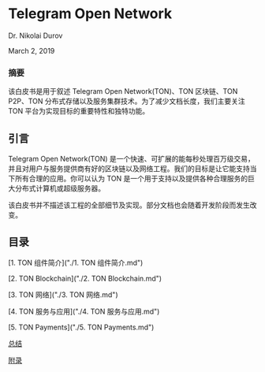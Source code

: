 # Telegram Open Network

Dr. Nikolai Durov

March 2, 2019

### 摘要

该白皮书是用于叙述 Telegram Open Network(TON)、TON 区块链、TON P2P、TON 分布式存储以及服务集群技术。为了减少文档长度，我们主要关注 TON 平台为实现目标的重要特性和独特功能。

## 引言

Telegram Open Network(TON) 是一个快速、可扩展的能每秒处理百万级交易，并且对用户与服务提供商有好的区块链以及网络工程。我们的目标是让它能支持当下所有合理的应用。你可以认为 TON 是一个用于支持以及提供各种合理服务的巨大分布式计算机或超级服务器。

该白皮书并不描述该工程的全部细节及实现。部分文档也会随着开发阶段而发生改变。

## 目录

[1. TON 组件简介]("./1. TON 组件简介.md")

[2. TON Blockchain]("./2. TON Blockchain.md")

[3. TON 网络]("./3. TON 网络.md")

[4. TON 服务与应用]("./4. TON 服务与应用.md")

[5. TON Payments]("./5. TON Payments.md")

[总结](./总结.md)

[附录](./附录.md)

